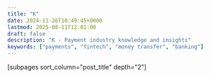```yaml
---
title: "K"
date: 2024-11-26T10:49:45+0000
lastmod: 2025-08-11T12:01:00
draft: false
description: "K - Payment industry knowledge and insights"
keywords: ["payments", "fintech", "money transfer", "banking"]
---
```


[subpages sort_column="post_title" depth="2"]
